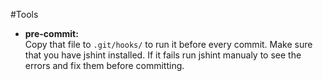 #Tools

* **pre-commit:**  
Copy that file to `.git/hooks/` to run it before every commit.
Make sure that you have jshint installed.
If it fails run jshint manualy to see the errors and fix them before committing.
